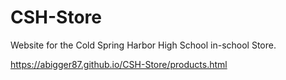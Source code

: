 # CSH-Store
Website for the Cold Spring Harbor High School in-school Store.

https://abigger87.github.io/CSH-Store/products.html
